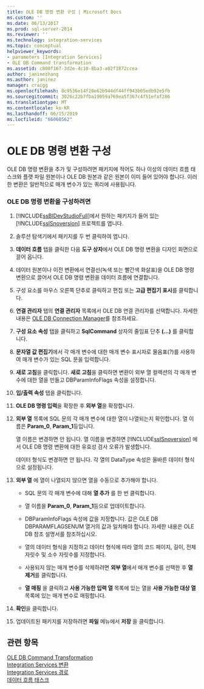 ```yaml
---
title: OLE DB 명령 변환 구성 | Microsoft Docs
ms.custom: ''
ms.date: 06/13/2017
ms.prod: sql-server-2014
ms.reviewer: ''
ms.technology: integration-services
ms.topic: conceptual
helpviewer_keywords:
- parameters [Integration Services]
- OLE DB Command transformation
ms.assetid: c800f167-3d2e-4c10-8ba3-a02f1872ccea
author: janinezhang
ms.author: janinez
manager: craigg
ms.openlocfilehash: 8c9536e14f20e62b944df44ff943b05edb92e5fb
ms.sourcegitcommit: 3026c22b7fba19059a769ea5f367c4f51efaf286
ms.translationtype: MT
ms.contentlocale: ko-KR
ms.lasthandoff: 06/15/2019
ms.locfileid: "66060562"
---
```

# <a name="configure-the-ole-db-command-transformation"></a>OLE DB 명령 변환 구성
  OLE DB 명령 변환을 추가 및 구성하려면 패키지에 적어도 하나 이상의 데이터 흐름 태스크와 플랫 파일 원본이나 OLE DB 원본과 같은 원본이 이미 들어 있어야 합니다. 이러한 변환은 일반적으로 매개 변수가 있는 쿼리에 사용됩니다.  
  
### <a name="to-configure-the-ole-db-command-transformation"></a>OLE DB 명령 변환을 구성하려면  
  
1.  [!INCLUDE[ssBIDevStudioFull](../includes/ssbidevstudiofull-md.md)]에서 원하는 패키지가 들어 있는 [!INCLUDE[ssISnoversion](../includes/ssisnoversion-md.md)] 프로젝트를 엽니다.  
  
2.  솔루션 탐색기에서 패키지를 두 번 클릭하여 엽니다.  
  
3.  **데이터 흐름** 탭을 클릭한 다음 **도구 상자**에서 OLE DB 명령 변환을 디자인 화면으로 끌어 옵니다.  
  
4.  데이터 원본이나 이전 변환에서 연결선(녹색 또는 빨간색 화살표)을 OLE DB 명령 변환으로 끌어서 OLE DB 명령 변환을 데이터 흐름에 연결합니다.  
  
5.  구성 요소를 마우스 오른쪽 단추로 클릭하고 편집 또는 **고급 편집기 표시**를 클릭합니다.  
  
6.  **연결 관리자** 탭의 **연결 관리자** 목록에서 OLE DB 연결 관리자를 선택합니다. 자세한 내용은 [OLE DB Connection Manager](connection-manager/ole-db-connection-manager.md)를 참조하세요.  
  
7.  **구성 요소 속성** 탭을 클릭하고 **SqlCommand** 상자의 줄임표 단추 **(...)** 를 클릭합니다.  
  
8.  **문자열 값 편집기**에서 각 매개 변수에 대한 매개 변수 표시자로 물음표(?)를 사용하여 매개 변수가 있는 SQL 문을 입력합니다.  
  
9. **새로 고침**을 클릭합니다. **새로 고침**을 클릭하면 변환이 외부 열 컬렉션의 각 매개 변수에 대한 열을 만들고 DBParamInfoFlags 속성을 설정합니다.  
  
10. **입/출력 속성** 탭을 클릭합니다.  
  
11. **OLE DB 명령 입력**을 확장한 후 **외부 열**을 확장합니다.  
  
12. **외부 열** 목록에 SQL 문의 각 매개 변수에 대한 열이 나열되는지 확인합니다. 열 이름은 **Param_0**, **Param_1**등입니다.  
  
     열 이름은 변경하면 안 됩니다. 열 이름을 변경하면 [!INCLUDE[ssISnoversion](../includes/ssisnoversion-md.md)] 에서 OLE DB 명령 변환에 대한 유효성 검사 오류가 발생합니다.  
  
     데이터 형식도 변경하면 안 됩니다. 각 열의 DataType 속성은 올바른 데이터 형식으로 설정됩니다.  
  
13. **외부 열** 에 열이 나열되지 않으면 열을 수동으로 추가해야 합니다.  
  
    -   SQL 문의 각 매개 변수에 대해 **열 추가** 를 한 번 클릭합니다.  
  
    -   열 이름을 **Param_0**, **Param_1**등으로 업데이트합니다.  
  
    -   DBParamInfoFlags 속성에 값을 지정합니다. 값은 OLE DB DBPARAMFLAGSENUM 열거의 값과 일치해야 합니다. 자세한 내용은 OLE DB 참조 설명서를 참조하십시오.  
  
    -   열의 데이터 형식을 지정하고 데이터 형식에 따라 열의 코드 페이지, 길이, 전체 자릿수 및 소수 자릿수를 지정합니다.  
  
    -   사용되지 않는 매개 변수를 삭제하려면 **외부 열**에서 매개 변수를 선택한 후 **열 제거**를 클릭합니다.  
  
    -   **열 매핑** 을 클릭하고 **사용 가능한 입력 열** 목록에 있는 열을 **사용 가능한 대상 열** 목록에 있는 매개 변수로 매핑합니다.  
  
14. **확인**을 클릭합니다.  
  
15. 업데이트된 패키지를 저장하려면 **파일** 메뉴에서 **저장** 을 클릭합니다.  
  
## <a name="see-also"></a>관련 항목  
 [OLE DB Command Transformation](data-flow/transformations/ole-db-command-transformation.md)   
 [Integration Services 변환](data-flow/transformations/integration-services-transformations.md)   
 [Integration Services 경로](data-flow/integration-services-paths.md)   
 [데이터 흐름 태스크](control-flow/data-flow-task.md)  
  
  
